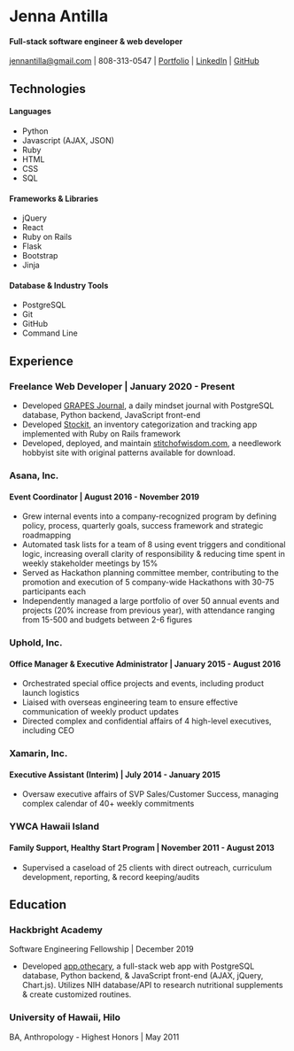 # Jenna Antilla
#### Full-stack software engineer & web developer
jennantilla@gmail.com | 808-313-0547 | [Portfolio][1] | [LinkedIn][2] | [GitHub][3]

[1]: http://jennantilla.github.io/
[2]: https://www.linkedin.com/in/jennantilla/
[3]: https://github.com/jennantilla


## Technologies
#### Languages
* Python
* Javascript (AJAX, JSON)
* Ruby
* HTML
* CSS
* SQL

#### Frameworks & Libraries
* jQuery
* React
* Ruby on Rails
* Flask
* Bootstrap
* Jinja

#### Database & Industry Tools
* PostgreSQL
* Git
* GitHub
* Command Line

## Experience
### Freelance Web Developer | January 2020 - Present
* Developed [GRAPES Journal][5], a daily mindset journal with PostgreSQL database, Python backend, JavaScript front-end
* Developed [Stockit][6], an inventory categorization and tracking app implemented with Ruby on Rails framework
* Developed, deployed, and maintain [stitchofwisdom.com][7], a needlework hobbyist site with original patterns available for download.

[4]: https://github.com/jennantilla/app.othecary
[5]: https://github.com/jennantilla/grapes-journal
[6]: https://github.com/jennantilla/stockit
[7]: http://www.stitchofwisdom.com/


### Asana, Inc.
#### Event Coordinator | August 2016 - November 2019
* Grew internal events into a company-recognized program by defining policy, process, quarterly goals, success framework and strategic roadmapping
* Automated task lists for a team of 8 using event triggers and conditional logic, increasing overall clarity of responsibility & reducing time spent in weekly stakeholder meetings by 15%
* Served as Hackathon planning committee member, contributing to the promotion and execution of 5 company-wide Hackathons with 30-75 participants each
* Independently managed a large portfolio of over 50 annual events and projects (20% increase from previous year), with attendance ranging from 15-500 and budgets between 2-6 figures

### Uphold, Inc.
#### Office Manager & Executive Administrator | January 2015 - August 2016
* Orchestrated special office projects and events, including product launch logistics
* Liaised with overseas engineering team to ensure effective communication of weekly product updates
* Directed complex and confidential affairs of 4 high-level executives, including CEO

### Xamarin, Inc.
#### Executive Assistant (Interim) | July 2014 - January 2015
* Oversaw executive affairs of SVP Sales/Customer Success, managing complex calendar of 40+ weekly commitments

### YWCA Hawaii Island
#### Family Support, Healthy Start Program | November 2011 - August 2013
* Supervised a caseload of 25 clients with direct outreach, curriculum development, reporting, & record keeping/audits

## Education
### Hackbright Academy 
Software Engineering Fellowship | December 2019
* Developed [app.othecary][4], a full-stack web app with PostgreSQL database, Python backend, & JavaScript front-end (AJAX, jQuery, Chart.js). Utilizes NIH database/API to research nutritional supplements & create customized routines.

### University of Hawaii, Hilo
BA, Anthropology - Highest Honors | May 2011